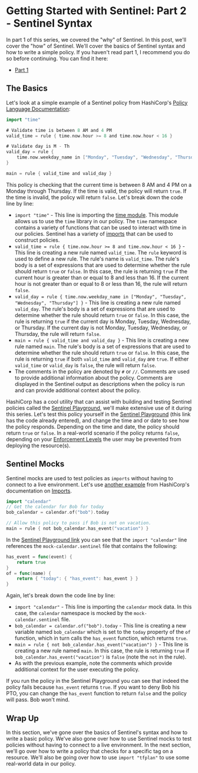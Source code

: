 # Getting Started with Sentinel: Part 2 - Sentinel Syntax

In part 1 of this series, we covered the "why" of Sentinel. In this post, we'll cover the "how" of Sentinel. We'll cover the basics of Sentinel syntax and how to write a simple policy. If you haven't read part 1, I recommend you do so before continuing. You can find it here:

- [Part 1]()

## The Basics

Let's look at a simple example of a Sentinel policy from HashiCorp's [Policy Language Documentation](https://docs.hashicorp.com/sentinel/concepts/language):

```go
import "time"

# Validate time is between 8 AM and 4 PM
valid_time = rule { time.now.hour >= 8 and time.now.hour < 16 }

# Validate day is M - Th
valid_day = rule {
	time.now.weekday_name in ["Monday", "Tuesday", "Wednesday", "Thursday"]
}

main = rule { valid_time and valid_day }
```

This policy is checking that the current time is between 8 AM and 4 PM on a Monday through Thursday. If the time is valid, the policy will return `true`. If the time is invalid, the policy will return `false`. Let's break down the code line by line:

- `import "time"` - This line is importing the [time module](https://docs.hashicorp.com/sentinel/imports/time/). This module allows us to use the `time` library in our policy. The `time` namespace contains a variety of functions that can be used to interact with time in our policies. Sentinel has a variety of [imports](https://docs.hashicorp.com/sentinel/imports/) that can be used to construct policies.
- `valid_time = rule { time.now.hour >= 8 and time.now.hour < 16 }` - This line is creating a new rule named `valid_time`. The `rule` keyword is used to define a new rule. The rule's name is `valid_time`. The rule's body is a set of expressions that are used to determine whether the rule should return `true` or `false`. In this case, the rule is returning `true` if the current hour is greater than or equal to 8 and less than 16. If the current hour is not greater than or equal to 8 or less than 16, the rule will return `false`.
- `valid_day = rule { time.now.weekday_name in ["Monday", "Tuesday", "Wednesday", "Thursday"] }` - This line is creating a new rule named `valid_day`. The rule's body is a set of expressions that are used to determine whether the rule should return `true` or `false`. In this case, the rule is returning `true` if the current day is Monday, Tuesday, Wednesday, or Thursday. If the current day is not Monday, Tuesday, Wednesday, or Thursday, the rule will return `false`.
- `main = rule { valid_time and valid_day }` - This line is creating a new rule named `main`. The rule's body is a set of expressions that are used to determine whether the rule should return `true` or `false`. In this case, the rule is returning `true` if both `valid_time` and `valid_day` are `true`. If either `valid_time` or `valid_day` is `false`, the rule will return `false`.
- The comments in the policy are denoted by `#` or `//`. Comments are used to provide additional information about the policy. Comments are displayed in the Sentinel output as descriptions when the policy is run and can provide additional context about the policy.

HashiCorp has a cool utility that can assist with building and testing Sentinel policies called the [Sentinel Playground](https://play.sentinelproject.io), we'll make extensive use of it during this series. Let's test this policy yourself in the [Sentinel Playground](https://play.sentinelproject.io/p/2zL3-KF16zh) (this link has the code already entered), and change the time and or date to see how the policy responds. Depending on the time and date, the policy should return `true` or `false`. In a real-world scenario if the policy returns `false`, depending on your [Enforcement Levels](https://docs.hashicorp.com/sentinel/concepts/enforcement-levels) the user may be prevented from deploying the resource(s).

## Sentinel Mocks

Sentinel mocks are used to test policies as `imports` without having to connect to a live environment. Let's use [another example](https://play.sentinelproject.io/p/c-DVNzeORVG) from HashiCorp's documentation on [Imports](https://docs.hashicorp.com/sentinel/concepts/imports).

```go
import "calendar"
// Get the calendar for Bob for today
bob_calendar = calendar.of("bob").today

// Allow this policy to pass if Bob is not on vacation.
main = rule { not bob_calendar.has_event("vacation") }
```

In the [Sentinel Playground link](https://play.sentinelproject.io/p/c-DVNzeORVG) you can see that the `import "calendar"` line references the `mock-calendar.sentinel` file that contains the following:

```go
has_event = func(event) {
	return true
}
of = func(name) {
	return { "today": { "has_event": has_event } }
}
```

Again, let's break down the code line by line:

- `import "calendar"` - This line is importing the `calendar` mock data. In this case, the `calendar` namespace is mocked by the `mock-calendar.sentinel` file.
- `bob_calendar = calendar.of("bob").today` - This line is creating a new variable named `bob_calendar` which is set to the `today` property of the `of` function, which in turn calls the `has_event` function, which returns `true`.
- `main = rule { not bob_calendar.has_event("vacation") }` - This line is creating a new rule named `main`. In this case, the rule is returning `true` if `bob_calendar.has_event("vacation")` is `false` (note the `not` in the rule).
- As with the previous example, note the comments which provide additional context for the user executing the policy.

If you run the policy in the Sentinel Playground you can see that indeed the policy fails because `has_event` returns `true`. If you want to deny Bob his PTO, you can change the `has_event` function to return `false` and the policy will pass. Bob won't mind.

## Wrap Up

In this section, we've gone over the basics of Sentinel's syntax and how to write a basic policy. We've also gone over how to use Sentinel mocks to test policies without having to connect to a live environment. In the next section, we'll go over how to write a policy that checks for a specific tag on a resource. We'll also be going over how to use `import "tfplan"` to use some real-world data in our policy.
